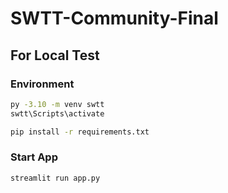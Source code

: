 # SWTT-Community-Final

## For Local Test
### Environment 
```sh
py -3.10 -m venv swtt
swtt\Scripts\activate

pip install -r requirements.txt
```
### Start App
```sh
streamlit run app.py
```